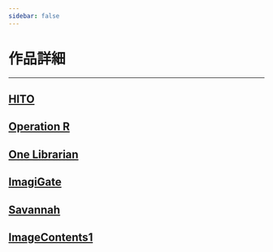 ```yaml
---
sidebar: false
---
```


# 作品詳細
---

## [HITO](HITO.html)

## [Operation R](OperationR.html)

## [One Librarian](OneLibrarian.html)

## [ImagiGate](ImagiGate.html)

## [Savannah](Savannah.html)

## [ImageContents1](ImageContents1.html)
